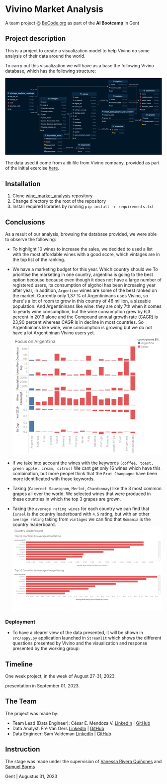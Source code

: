 # Vivino Market Analysis

A team project @ [BeCode.org](https://becode.org/) as part of the **AI Bootcamp** in Gent

## Project description

This is a project to create a visualization model to help Vivino do some analysis of their data around the world.

To carry out this visualization we will have as a base the following Vivino database, which has the following structure: 

![Vivino DB](/vivino_market_analysis/assets/vivino_db_diagram_horizontal.png)

The data used it come from a `db` file from Vivino company, provided as part of the initial exercise  [here](https://drive.google.com/file/d/122rj3-c0mpFPL04IXeXjSp2_H66-33RS/view?usp=sharing).

## Installation

1. Clone [wine_market_analysis](https://github.com/mendoce24/wine_market_analysis.git) repository
2. Change directory to the root of the repository
3. Install required libraries by running `pip install -r requirements.txt`

## Conclusions
As a result of our analysis, browsing the database provided, we were able to observe the following:

- To highlight 10 wines to increase the sales, we decided to used a list with the most affordable wines with a good score, which vintages are in the top list of the ranking.

- We have a marketing budget for this year. Which country should we To prioritise the marketing in one country, argentina is going to the best option becouse because even though it does not have a large number of registered users, its consumption of algohol has been increasing year after year, in addition, `Argentine` wines are some of the best ranked on the market. 
Currently only 1,37 % of Argentininans uses Vivino, so there's a lot of room to grow in this country of 46 million, a sizeable population.
And Argentininans like wine: they are only 7th when it comes to yearly wine consumption, but the wine consumption grew by 6,3 percent in 2019 alone and the Compound annual growth rate (CAGR) is 23,90 percent whereas CAGR is in decline in most countries.
So Argentininans like wine, wine consumption is growing but we do not have a lot Argentininan Vivino users yet.
![FocusOnArgentina](/output/FocusOnArgentina.png)
- If we take into account the wines with the keywords `(coffee, toast, green apple, cream, citrus)` We cant get only 16 wines which have this combination, but more peopel think that the `Brut Champagne` have been more identificated with those keywords.

- Taking (`Cabernet Sauvignon`, `Merlot`, `Chardonnay`) like the 3 most common grapes all over the world. We selected wines that were produced in these countries in which the top 3 grapes are grown.

- Taking the `average rating wines` for each country we can find that `Israel` is the country leaderboard with `4.5` rating, but with an other `average rating` taking from `vintages` we can find that `Romania` is the country leaderboard.
![FocusOnArgentina](/output/CountryLeaderboard.png)


### Deployment
- To have a clearer view of the data presented, it will be shown in `src/appy.py` application launched in `Streamlit` which shows the different questions presented by Vivino and the visualization and response presented by the working group:



## Timeline

One week project, in the week of August 27-31, 2023.

presentation in September 01, 2023.

## The Team

The project was made by:

- Team Lead (Data Engineer): César E. Mendoza V. [LinkedIn](https://www.linkedin.com/in/mendoce24/) | [GitHub](https://github.com/mendoce24)
- Data Analyst: Fré Van Oers [LinkedIn](https://www.linkedin.com/in/frevanoers/) | [GitHub](https://github.com/DeFre)
- Data Engineer:  Sam Valdeman [LinkedIn](https://www.linkedin.com/in/sam-veldeman-b0307b233/) | [GitHub](https://github.com/Sam-Veldeman)

## Instruction

The stage was made under the supervision of [Vanessa Rivera Quiñones](https://www.linkedin.com/in/vriveraq/) and [Samuel Borms](https://www.linkedin.com/in/sam-borms/?originalSubdomain=be)

Gent | Augustus 31, 2023

